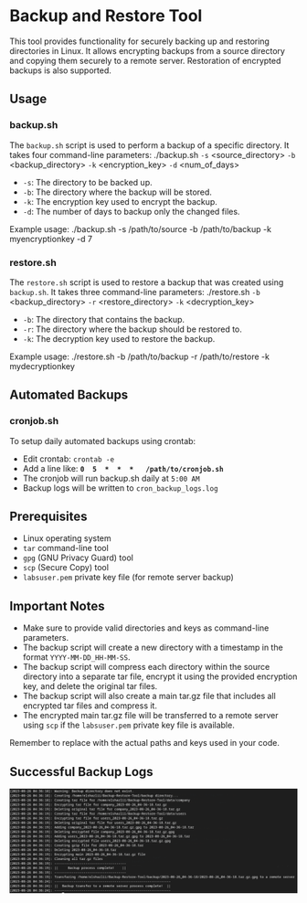 # Backup and Restore Tool

This tool provides functionality for securely backing up and restoring directories in Linux. It allows encrypting backups from a source directory and copying them securely to a remote server. Restoration of encrypted backups is also supported.

## Usage

### backup.sh

The `backup.sh` script is used to perform a backup of a specific directory. It takes four command-line parameters:
./backup.sh `-s` <source_directory> `-b` <backup_directory> `-k` <encryption_key> `-d` <num_of_days>

- `-s`: The directory to be backed up.
- `-b`: The directory where the backup will be stored.
- `-k`: The encryption key used to encrypt the backup.
- `-d`: The number of days to backup only the changed files.

Example usage:
./backup.sh -s /path/to/source -b /path/to/backup -k myencryptionkey -d 7

### restore.sh

The `restore.sh` script is used to restore a backup that was created using `backup.sh`. It takes three command-line parameters:
./restore.sh `-b` <backup_directory> `-r` <restore_directory> `-k` <decryption_key>

- `-b`: The directory that contains the backup.
- `-r`: The directory where the backup should be restored to.
- `-k`: The decryption key used to restore the backup.

Example usage:
./restore.sh -b /path/to/backup -r /path/to/restore -k mydecryptionkey

## Automated Backups

### cronjob.sh

To setup daily automated backups using crontab:

- Edit crontab: `crontab -e`
- Add a line like: **`0  5  *  *  *   /path/to/cronjob.sh`**
- The cronjob will run backup.sh daily at `5:00 AM`
- Backup logs will be written to `cron_backup_logs.log`

## Prerequisites

- Linux operating system
- `tar` command-line tool
- `gpg` (GNU Privacy Guard) tool
- `scp` (Secure Copy) tool
- `labsuser.pem` private key file (for remote server backup)

## Important Notes

- Make sure to provide valid directories and keys as command-line parameters.
- The backup script will create a new directory with a timestamp in the format `YYYY-MM-DD_HH-MM-SS`.
- The backup script will compress each directory within the source directory into a separate tar file, encrypt it using the provided encryption key, and delete the original tar files.
- The backup script will also create a main tar.gz file that includes all encrypted tar files and compress it.
- The encrypted main tar.gz file will be transferred to a remote server using `scp` if the `labsuser.pem` private key file is available.

Remember to replace with the actual paths and keys used in your code.

## Successful Backup Logs

![Sample Succesfully Backup logs](backup-logs.png)
